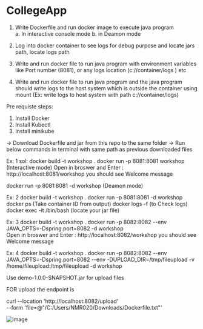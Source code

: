 # CollegeApp 


1. Write Dockerfile and run docker image to execute java program  
    a.  In interactive console mode 
    b.  in Deamon mode
2. Log into docker container to see logs for debug purpose and locate jars path, locate logs path 

3. Write and run docker file to run java program with environment variables like Port number (8081), or any logs location (c://container/logs ) etc 
4. Write and run docker file to run java program   and the java program should  write logs to the host system which is  outside the container using mount  (Ex: write logs to host system with path c://container/logs)

Pre requiste steps:
1. Install Docker
2. Install Kubectl
3. Install minikube

-> Download Dockerfile and jar from this repo  to the same folder
-> Run below commands in terminal with same path as previous downloaded files


Ex: 1
sol:
 docker build -t  workshop .
 docker run -p 8081:8081 workshop   (Interactive mode)
Open in broswer and Enter : http://localhost:8081/workshop
you should see Welcome message

docker run -p 8081:8081 -d  workshop (Deamon mode)

Ex: 2
    docker build -t  workshop .
    docker run -p 8081:8081 -d workshop
    docker ps  (Take container ID from output)
    docker logs  -f  <container ID>    (to Check logs)
    docker  exec -it <container ID>  /bin/bash  (locate your jar file)

Ex: 3
    docker build -t  workshop .
    docker run -p 8082:8082 --env JAVA_OPTS=-Dspring.port=8082 -d workshop    
    Open in broswer and Enter : http://localhost:8082/workshop
you should see Welcome message



Ex: 4
    docker build -t  workshop .
    docker run -p 8082:8082 --env JAVA_OPTS=-Dspring.port=8082  --env -DUPLOAD_DIR=/tmp/fileupload -v /home/fileupload:/tmp/fileupload  -d workshop    

Use   demo-1.0.0-SNAPSHOT.jar    for upload files 

FOR upload the endpoint is   


curl --location 'http://localhost:8082/upload' \
--form 'file=@"/C:/Users/NMR020/Downloads/Dockerfile.txt"'

![image](https://github.com/user-attachments/assets/b6f9f234-3874-4046-bd40-3918e1f822a0)

